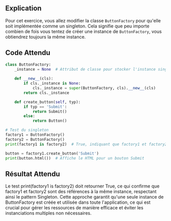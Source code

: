 ## Explication

Pour cet exercice, vous allez modifier la classe `ButtonFactory` pour qu'elle soit implémentée comme un singleton. Cela signifie que peu importe combien de fois vous tentez de créer une instance de `ButtonFactory`, vous obtiendrez toujours la même instance.

## Code Attendu

```python
class ButtonFactory:
    _instance = None  # Attribut de classe pour stocker l'instance singleton
    
    def __new__(cls):
        if cls._instance is None:
            cls._instance = super(ButtonFactory, cls).__new__(cls)
        return cls._instance

    def create_button(self, typ):
        if typ == 'Submit':
            return Submit()
        else:
            return Button()

# Test du singleton
factory1 = ButtonFactory()
factory2 = ButtonFactory()
print(factory1 is factory2)  # True, indiquant que factory1 et factory2 sont la même instance

button = factory1.create_button('Submit')
print(button.html())  # Affiche le HTML pour un bouton Submit
```

## Résultat Attendu

Le test print(factory1 is factory2) doit retourner True, ce qui confirme que factory1 et factory2 sont des références à la même instance, respectant ainsi le pattern Singleton. Cette approche garantit qu'une seule instance de ButtonFactory est créée et utilisée dans toute l'application, ce qui est crucial pour gérer les ressources de manière efficace et éviter les instanciations multiples non nécessaires.